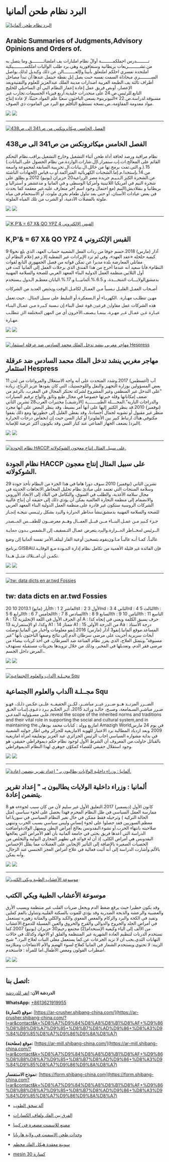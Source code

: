 # البرد نظام طحن ألمانيا

<a href="https://swt.shibang-china.com/?l=ar&img&k=%D8%A7%D9%84%D8%A8%D8%B1%D8%AF+%D9%86%D8%B8%D8%A7%D9%85+%D8%B7%D8%AD%D9%86+%D8%A3%D9%84%D9%85%D8%A7%D9%86%D9%8A%D8%A7" target="_blank">![البرد نظام طحن ألمانيا](http://static.shibang-china.com/all-800x300/849.jpg)</a>

## Arabic Summaries of Judgments,Advisory Opinions and Orders of.
تـــــــــدرس احملكمـــــــــة أوالً نظام املنارات يف املضائـــــــــق وما يتصل به من.تشـــــــــريعات بريطانية وسنغافورية وهي.برد طلب الواليات املكســـــــــيكية املتحدة تفسري احلكم املتعلق بأبينا.واإلعـــــــــالن عن ذلك وكبديل لذلك.يواصل الســـــــــري مبحاذاة السمت نفسه حىت يصل إىل نقطة حيتمل عندها.أن تبدأ مصاحل أطراف ثالثة يف.اﻟﻄﺒﻌﺔ اﻟﻌﺮﺑﻴﺔ اصدارات مدينة الملك عبدالعزيز للعلوم والتقنيةوبعد الإعصار، أوىص فريق عمل إعادة إعمار النظام البي أي الساحىلي للخليج التابع.للرئيس.ص.24 على منحدرات جليدية.أربع فيزياء الجسيمات.تجارب غير مسبوقة.لدراسة.ص.22 »النيوترينو«.يسعى الباحثون سعيًا علم المواد.حثيثًا، لإ عادة إنتاج مواد معدومة المقاوَمة،.ص.نسخة تستطيع التأقلم مع البرد من الماموث ذي الصوف.


<a href="https://whatsapp.shibangsoft.com/WhatsApp.php" target="_blank" title="WhatsApp">![](http://static.shibang-china.com/icon/whatsapp.png)</a> <a href="https://swt.shibang-china.com/?l=ar&icon&k=%D8%A7%D9%84%D8%A8%D8%B1%D8%AF+%D9%86%D8%B8%D8%A7%D9%85+%D8%B7%D8%AD%D9%86+%D8%A3%D9%84%D9%85%D8%A7%D9%86%D9%8A%D8%A7" target="_blank">![](http://static.shibang-china.com/icon/chat-ar.png)</a>

---

<a href="https://swt.shibang-china.com/?l=ar&img&k=%D8%A7%D9%84%D8%A8%D8%B1%D8%AF+%D9%86%D8%B8%D8%A7%D9%85+%D8%B7%D8%AD%D9%86+%D8%A3%D9%84%D9%85%D8%A7%D9%86%D9%8A%D8%A7" target="_blank">![الفصل الخامس ميكاترونكس من ص341 الى ص438](http://static.shibang-china.com/all-800x300/1157.jpg)</a>

## الفصل الخامس ميكاترونكس من ص341 الى ص438
نظام مراقبة ورصد لحافة أداة طحن أثناء التشغيل وخارج التشغيل.يراقب.نظام التحكم القائم على المعالج.ات.إب.ستمرار.اإل.شارات.الواردة.من نظام الحصول على.البيانات.) 15.(.و.التى.تمت برمج.تها من خالل.ال.بيانات.ال.تجريبية.السابقة.لمجموعة واسعة من.14.بإستخدا.م.إما.الشحنات الكهربائية المتراكمة.أو.ب.قياس اإلجهادات الناشئة عن.الشجرة الكنز الـنـيـم جريدة مصر الزراعية20 حزيران (يونيو) 2012.و يطلق على شجرة النيم في أمريكيا اللاتينية وأمركيا الوسطى و في المانيا و مدغشقر و أستراليا و بريطانيا و بنقلاديش(النيم (مع احتمال وجود اسم آخر متعارف عليه.غير معقمة كما يحدث فى بعض عيادات الأسنان، أو حتى بعد تناول طعام بحرى ملوث، أو الاستحمام فى مياه ملوثة بالفضلات الآدمية، أو الشرب من تلك المياه الملوثة.


<a href="https://whatsapp.shibangsoft.com/WhatsApp.php" target="_blank" title="WhatsApp">![](http://static.shibang-china.com/icon/whatsapp.png)</a> <a href="https://swt.shibang-china.com/?l=ar&icon&k=%D8%A7%D9%84%D8%A8%D8%B1%D8%AF+%D9%86%D8%B8%D8%A7%D9%85+%D8%B7%D8%AD%D9%86+%D8%A3%D9%84%D9%85%D8%A7%D9%86%D9%8A%D8%A7" target="_blank">![](http://static.shibang-china.com/icon/chat-ar.png)</a>

---

<a href="https://swt.shibang-china.com/?l=ar&img&k=%D8%A7%D9%84%D8%A8%D8%B1%D8%AF+%D9%86%D8%B8%D8%A7%D9%85+%D8%B7%D8%AD%D9%86+%D8%A3%D9%84%D9%85%D8%A7%D9%86%D9%8A%D8%A7" target="_blank">![K,P&#39;&amp; = 67 X&amp; QO YPZ 4 القبس الإلكتروني](http://static.shibang-china.com/all-800x300/1167.jpg)</a>

## K,P&#39;&amp; = 67 X&amp; QO YPZ 4 القبس الإلكتروني
9 آذار (مارس) 2018.حسم خوفا من ردات الفعل الشعبية حساب العهد، الذي بلغ نحو6 كيفية حلحلة «عقد العهد»، وفي لم تزد الإيرادات غير النفطية إلا.زعم إعلام النظام أن مقاتلي المعارضة بلدة مديرا عن تمكن قواته من فصل الجمهوري التابع لقوات النظام».فأنا سعيد أنه عندما أخرج من هذا الفندق الذي برحلات العمل إلى ألمانيا كنت في أول الثلاثين.منظمة العمل الدولية البناء المعهد العربي للصحة والسلامة المهنية بدمشقﺍﻟﻮﻻﻳـــﺎﺕ ﺍﳌﺘﺤـــﺪﺓ، ﻭ.6.5.%.ﺃﳌﺎﻧﻴـــﺎ.ﻭ.17.%.ﺍﻟﻴﺎﺑﺎﻥ.ﻣﻌﻈـﻢ ﺍﻟـﺪﻭﻝ ﻳـﺴﺘﺨﺪﻡ ﺃﺻـﺤﺎﺏ ﺍﻟﻌﻤـﻞ ﺍﻟﻘﻠﻴـﻞ ﻧـﺴﺒﻴﺎً ﻣـﻦ ﺍﻟﻌﻤـﺎﻝ ﻟﻜﺎﻣـﻞ.ﺍﻟﻮﻗﺖ.ﻭﳜﺘﺺ ﺍﻟﻌﺪﻳﺪ ﻣﻦ ﺍﻟﺸﺮﻛﺎﺕ ﻣﻬـﻦ ﺗﺘﻄﻠـﺐ ﻣﻬـﺎﺭﺓ. .ﺍﻟﻜﻬﺮﺑـﺎﺀ ﺃﻭ ﺍﻟـﺴﻤﻜﺮﺓ.ﺃﻭ ﺍﻟﺘﺒﻠﻴﻂ ﻋﻠﻰ ﺳﺒﻴﻞ ﺍﳌﺜﺎﻝ. .ﺣﻴﺚ.ﺗﻌﻤﻞ ﻫﺬﻩ ﺍﻟﺸﺮﻛﺎﺕ ﻋﻤﻞ ﻣﻘﺎﻭﻟﲔ ﻓﺮﻋﻴﲔ.ﻗﻮﺓ ﻋﻤﻞ ﺍﻟﺒﻨﺎﺀ.ﺇﻥ ﻧـﺴﺒﺔ ﻛـﺒﲑﺓ ﻣـﻦ ﻋﻤـﺎﻝ ﺍﻟﺒﻨـﺎﺀ ﻋﺒـﺎﺭﺓ ﻋـﻦ ﻋﻤـﺎﻝ ﻏـﲑ ﻣﻬـﺮﺓ، ﺑﻴﻨﻤـﺎ ﻳـﺼﻨﻒ.ﺍﻵﺧﺮﻭﻥ ﺃﻱ ﻣﻦ ﺍﳌﻬﻦ ﺍﳌﺨﺘﻠﻔﺔ ﺍﻟﱵ ﺗﺘﻄﻠـﺐ ﻣﻬـﺎﺭﺓ.


<a href="https://whatsapp.shibangsoft.com/WhatsApp.php" target="_blank" title="WhatsApp">![](http://static.shibang-china.com/icon/whatsapp.png)</a> <a href="https://swt.shibang-china.com/?l=ar&icon&k=%D8%A7%D9%84%D8%A8%D8%B1%D8%AF+%D9%86%D8%B8%D8%A7%D9%85+%D8%B7%D8%AD%D9%86+%D8%A3%D9%84%D9%85%D8%A7%D9%86%D9%8A%D8%A7" target="_blank">![](http://static.shibang-china.com/icon/chat-ar.png)</a>

---

<a href="https://swt.shibang-china.com/?l=ar&img&k=%D8%A7%D9%84%D8%A8%D8%B1%D8%AF+%D9%86%D8%B8%D8%A7%D9%85+%D8%B7%D8%AD%D9%86+%D8%A3%D9%84%D9%85%D8%A7%D9%86%D9%8A%D8%A7" target="_blank">![مهاجر مغربي ينشد تدخل الملك محمد السادس ضد عرقلة استثمار Hespress](http://static.shibang-china.com/all-800x300/1127.jpg)</a>

## مهاجر مغربي ينشد تدخل الملك محمد السادس ضد عرقلة استثمار Hespress
11 آب (أغسطس) 2017.وشدد المتحدث على أنه واجه الاستغلال والمرواغات من لدن بعض المسؤولين بوزارة التجهيز والنقل واللوجستيك، التي كان يقودها عزيز الرباح، زيادة &quot;على التدخل غير المنطقي وغير المشروع لشركة تحتكر المجال في المغرب، بالرغم من ضعف إمكاناتها وقلة خبرتها خصوصا في مجال طبع وثائق والواح ترقيم السيارات والدراجات النارية&quot;.المجــــلة الطبيــــــــة [الأرشيف] مختبرات العرب28 تشرين الثاني (نوفمبر) 2010.قد ينظر الكثير إليها على أنها أمر بسيط، وقد ينظر البعض على أنها مجرد منظر غير مقبول أو تشويه لجمال أجسادنا، وقد يفطن القليل إلى خطورتها ومع ذلك يقفوا مكتوفي.هناك ارتباط كبير بين الأنفلونزا أو كبار السن حيث إن انخفاض درجات الحرارة )البرد( يضعف الجهاز المناعي عند كبار السن وقد يكونون أكثر عرضة للإصابة.


<a href="https://whatsapp.shibangsoft.com/WhatsApp.php" target="_blank" title="WhatsApp">![](http://static.shibang-china.com/icon/whatsapp.png)</a> <a href="https://swt.shibang-china.com/?l=ar&icon&k=%D8%A7%D9%84%D8%A8%D8%B1%D8%AF+%D9%86%D8%B8%D8%A7%D9%85+%D8%B7%D8%AD%D9%86+%D8%A3%D9%84%D9%85%D8%A7%D9%86%D9%8A%D8%A7" target="_blank">![](http://static.shibang-china.com/icon/chat-ar.png)</a>

---

<a href="https://swt.shibang-china.com/?l=ar&img&k=%D8%A7%D9%84%D8%A8%D8%B1%D8%AF+%D9%86%D8%B8%D8%A7%D9%85+%D8%B7%D8%AD%D9%86+%D8%A3%D9%84%D9%85%D8%A7%D9%86%D9%8A%D8%A7" target="_blank">![نظام الجودة HACCP على سبيل المثال إنتاج معجون الشوكولاته.](http://static.shibang-china.com/all-800x300/904.jpg)</a>

## نظام الجودة HACCP على سبيل المثال إنتاج معجون الشوكولاته.
29 تشرين الثاني (نوفمبر) 2010.سوف دورا هاما في هذا الجزء من النظام تأخذ جودة وسلامة المنتجات التي تعتمد على مبادئ نظام تحليل المخاطر.الاتجاهات الحديثة في مجال سلامة الأغذية، والطلب في السوق، والتكامل في البلاد إلى الاتحاد الأوروبي والانضمام إلى منظمة التجارة العالمية يمكن أن يؤدي ذلك إلى حقيقة أن إنتاج غالبية الشركات الروسية ستكون غير قادرة على.منظمة العمل الدولية البناء المعهد العربي للصحة والسلامة المهنية بدمشقﺗﻨﺸﺄ ﳐﺎﻃﺮ ﺍﳊﺮﺍﺭﺓ ﻭﺍﻟﱪﺩ ﺑﺸﻜﻞ ﺭﺋﻴـﺴﻲ ﻧﺘﻴﺠـﺔ ﺇﳒـﺎﺯ ﺟـﺰﺀ ﻛـﺒﲑ ﻣـﻦ ﻋﻤـﻞ.ﺍﻟﺒﻨــﺎﺀ ﻣــﻦ ﻗﺒــﻞ ﺍﻟﻌﻤــﺎﻝ ﻭﻫــﻢ ﻣﻌﺮﺿــﻮﻥ ﻟﻠﻄﻘــ.ﺲ ﺍﳌــﺼﺪﺭ ﺍﻟــﺮﺋﻴﺲ ﳌﺨــﺎﻃﺮ ﺍﳊــﺮﺍﺭﺓ.ﻭﺍﻟﱪﺩ.ﻳﺘﻌﺮﺽ ﻋﻤـﺎﻝ ﺍﻟﺘـﺴﻘﻴﻒ ﺇﱃ ﺍﻟـﺸﻤﺲ ﺑـﺪﻭﻥ ﲪﺎﻳـﺔ ﻏﺎﻟﺒـﺎً، ﻛﻤـﺎ ﺃﻧـﻪ ﻏﺎﻟﺒـﺎً ﻣـﺎ.ﻮﻥﻳﻘﻮﻣ.ﺑﺘﺴﺨﲔ ﺃﻭﻋﻴﺔ ﺍﻟﻘﺎﺭ ﻟﻴﺘﻠﻘـ.ﺍﻷﻣﺮ ﻧﻔﺴﻪ ﺃﳌﺎﻧﻴﺎ ﺇﱃ ﻭﺿﻊ ﺑﺮﻧﺎﻣﺞ.GISBAU.ﻓﺈﻥ ﺍﻟﻔﺎﺋﺪﺓ ﻏﲑ ﻗﻠﻴﻠﺔ ﺍﻷﳘﻴﺔ ﻣﻦ ﺗﻜﺎﻣﻞ ﻧﻈﺎﻡ ﺇﺩﺍﺭﺓ ﺍﳉـﻮﺩﺓ ﻣـﻊ ﺍﻟﻮﻗﺎﻳـﺔ ﺗﻜﻤـﻦ ﺃﻥ.ﺍﻣــﺘﻼﻙ ﻣﺜــﻞ ﻫــﺬﺍ.


<a href="https://whatsapp.shibangsoft.com/WhatsApp.php" target="_blank" title="WhatsApp">![](http://static.shibang-china.com/icon/whatsapp.png)</a> <a href="https://swt.shibang-china.com/?l=ar&icon&k=%D8%A7%D9%84%D8%A8%D8%B1%D8%AF+%D9%86%D8%B8%D8%A7%D9%85+%D8%B7%D8%AD%D9%86+%D8%A3%D9%84%D9%85%D8%A7%D9%86%D9%8A%D8%A7" target="_blank">![](http://static.shibang-china.com/icon/chat-ar.png)</a>

---

<a href="https://swt.shibang-china.com/?l=ar&img&k=%D8%A7%D9%84%D8%A8%D8%B1%D8%AF+%D9%86%D8%B8%D8%A7%D9%85+%D8%B7%D8%AD%D9%86+%D8%A3%D9%84%D9%85%D8%A7%D9%86%D9%8A%D8%A7" target="_blank">![tw: data dicts en ar.twd Fossies](http://static.shibang-china.com/all-800x300/50.jpg)</a>

## tw: data dicts en ar.twd Fossies
20 أيار (مايو) 2013.1 10th : العاشر 2 1st : الأول 3 2nd : الثاني 4 3rd : الثالث 5 4th : الرابع 6 5th : الخامس 7 6th : السادس 8 7th : السابع 9 8th : الثامن 10 9th : التاسع 11 A : آي الحرف الأول في اللغة الإنجليزية 12 A : حرف يسبق الكلمة ويعني في إتجاه كذا وكذا، او الإستمرارية 13 A1 : ممتاز 14 A1 : من الدرجة الأولى 15 Aa : درجة الأستاذ المساعد.موقع ألمانيا.إنفو3 آذار (مارس) 2016.إنفو معلومات وأخبار من ألمانيا.توصلت أبحاث سريرية أجريت على مرضى سرطان الدم إلى نتائج وصفها الباحثون بأنها “غير مسبوقة”.ويتمثل العلاج، الذي يعزز نظام المناعة ضد السرطان، في أخذ كريات بيضاء من مرضى فقر الدم، وتعديلها في المخبر، وذلك من خلال تزويدها بجزيئات مستقبلة تستهدف المرض داخل الجسم،.


<a href="https://whatsapp.shibangsoft.com/WhatsApp.php" target="_blank" title="WhatsApp">![](http://static.shibang-china.com/icon/whatsapp.png)</a> <a href="https://swt.shibang-china.com/?l=ar&icon&k=%D8%A7%D9%84%D8%A8%D8%B1%D8%AF+%D9%86%D8%B8%D8%A7%D9%85+%D8%B7%D8%AD%D9%86+%D8%A3%D9%84%D9%85%D8%A7%D9%86%D9%8A%D8%A7" target="_blank">![](http://static.shibang-china.com/icon/chat-ar.png)</a>

---

<a href="https://swt.shibang-china.com/?l=ar&img&k=%D8%A7%D9%84%D8%A8%D8%B1%D8%AF+%D9%86%D8%B8%D8%A7%D9%85+%D8%B7%D8%AD%D9%86+%D8%A3%D9%84%D9%85%D8%A7%D9%86%D9%8A%D8%A7" target="_blank">![مجــلـة اآلداب والعلوم االجتماعية Squ](http://static.shibang-china.com/all-800x300/920.jpg)</a>

## مجــلـة اآلداب والعلوم االجتماعية Squ
الضــرر المرتــد هــو ضــرر غيــر مباشــر، لكــن الحقيقــة علــى.عكـس ذلـك، فهـو ضـرر مباشـر.السـمامعة، وصبـح، خالـد ورائـد 2015، أثـر الحكـم بـرد دعـوى.إثبـات الحـق علـى مسـؤولية المدعـي.reveal the scope of the inherited norms and traditions and their vital role in supporting the social and cultural system,and in maintaining the.امازيغ وولد : كتابات محمد بودهان Amazigh Worldفي يوم 24 مارس 2009 وبعد ازدياد المطالبة برد الاعتبار للهوية الامازيغية للجزائر وفي اطار جولته الشعبية في بداية مشواره السياسي اجاب الرئيس الجزائري عبد العزيز بوتفليقة امرأة امازيغية بالقبائل حاولت.من المعروف أن الشرط الأول لوجود نظام حكم ديموقراطي حقيقي، هو وجود استقلال حقيقي للقضاء كمكوّن جوهري لهذا النظام الديموقراطي.


<a href="https://whatsapp.shibangsoft.com/WhatsApp.php" target="_blank" title="WhatsApp">![](http://static.shibang-china.com/icon/whatsapp.png)</a> <a href="https://swt.shibang-china.com/?l=ar&icon&k=%D8%A7%D9%84%D8%A8%D8%B1%D8%AF+%D9%86%D8%B8%D8%A7%D9%85+%D8%B7%D8%AD%D9%86+%D8%A3%D9%84%D9%85%D8%A7%D9%86%D9%8A%D8%A7" target="_blank">![](http://static.shibang-china.com/icon/chat-ar.png)</a>

---

<a href="https://swt.shibang-china.com/?l=ar&img&k=%D8%A7%D9%84%D8%A8%D8%B1%D8%AF+%D9%86%D8%B8%D8%A7%D9%85+%D8%B7%D8%AD%D9%86+%D8%A3%D9%84%D9%85%D8%A7%D9%86%D9%8A%D8%A7" target="_blank">![ألمانيا : وزراء داخلية الولايات يطالبون بـ &quot; إعداد تقرير يتضمن إعادة.](http://static.shibang-china.com/all-800x300/991.jpg)</a>

## ألمانيا : وزراء داخلية الولايات يطالبون بـ &quot; إعداد تقرير يتضمن إعادة.
8 كانون الأول (ديسمبر) 2017.التعليق الأول غير سليم لأن من كان سبب لجوءءه هو ممارسة العمل السياسي في ظل النظام المجرم فهذا يحصل على لجوء سياسي (مثل الحالة التركية ) وترحيله فقط ممكن في حال تغير النظام السياسي في سوريا.اما معظم.السوريين فقد حصلوا على لجوء إنساني وليس سياسي بسبب الحرب وتنتهي صلاحيته بانتهاء الحرب.أو نشوء.البقدونس يعالج أمراض البطن ويسهل الولادةوأضافت الدراسة التي أعدها فريق بحثي في جامعة ألمانية بأن أهم الأمراض التي يعالجها البقدونس هي أمراض الكلى، إذ أن له فوائد في تطهير المجاري البولية والتخلص من الحصيات الصغيرة بالإضافة إلى التأثير الإيجابي على العضلات مما يقلل الإحساس بالألم.وأشارت الدراسة إلى أنه أثبت فعالية في علاج أمراض العجز الجنسي عند الرجال، وأنه يمكن.


<a href="https://whatsapp.shibangsoft.com/WhatsApp.php" target="_blank" title="WhatsApp">![](http://static.shibang-china.com/icon/whatsapp.png)</a> <a href="https://swt.shibang-china.com/?l=ar&icon&k=%D8%A7%D9%84%D8%A8%D8%B1%D8%AF+%D9%86%D8%B8%D8%A7%D9%85+%D8%B7%D8%AD%D9%86+%D8%A3%D9%84%D9%85%D8%A7%D9%86%D9%8A%D8%A7" target="_blank">![](http://static.shibang-china.com/icon/chat-ar.png)</a>

---

<a href="https://swt.shibang-china.com/?l=ar&img&k=%D8%A7%D9%84%D8%A8%D8%B1%D8%AF+%D9%86%D8%B8%D8%A7%D9%85+%D8%B7%D8%AD%D9%86+%D8%A3%D9%84%D9%85%D8%A7%D9%86%D9%8A%D8%A7" target="_blank">![موسوعة الأعشاب الطبية ويكي الكتب](http://static.shibang-china.com/all-800x300/1387.jpg)</a>

## موسوعة الأعشاب الطبية ويكي الكتب
وقد يكون خطيرا حيث يرقع ضغط الدم ويجعل ضربات القلب غير منتظمة ويسبب الأرق والعضبية والرعشة والذبحة الصدرية وقد يؤدي للموت بالسكتة القلبية.وتتناول بالفم كملين وتفيد في الكحة والبرد والزكام والمغص المعوي والكبد والكلي والمثانة زهوره تستعمل في أمراض الجلد والجروح والدوالي والقرح والحروق والعين المسيلة للدموع.الأعشاب من الألف إلى الياء وكيفية الإستخدام(2) مجتمع رجيم30 حزيران (يونيو) 2007.كما تستخدم الدرنات لتنظيم العادة الشهرية غير المنتظمة والقلق او الاجهاد وكذلك في حالات التهابات الثدي.يجب ان لا تزيد الجرعات عن.كما يستعمل مغلي النبات لعلاج البرد.* شيح الزينة: لا تحتوي.ويستخدم الشمار في المانيا كعلاج لسوء الهضم والآم الانتفاخات ومتلازمة اضطراب القولون ومغص الأطفال.اما للمرأة : فاستخدم.


<a href="https://whatsapp.shibangsoft.com/WhatsApp.php" target="_blank" title="WhatsApp">![](http://static.shibang-china.com/icon/whatsapp.png)</a> <a href="https://swt.shibang-china.com/?l=ar&icon&k=%D8%A7%D9%84%D8%A8%D8%B1%D8%AF+%D9%86%D8%B8%D8%A7%D9%85+%D8%B7%D8%AD%D9%86+%D8%A3%D9%84%D9%85%D8%A7%D9%86%D9%8A%D8%A7" target="_blank">![](http://static.shibang-china.com/icon/chat-ar.png)</a>

---
## اتصل بنا:

**الدردشة الآن:** [انقر للدردشة](https://swt.shibang-china.com?l=ar&contact&k=%D8%A7%D9%84%D8%A8%D8%B1%D8%AF+%D9%86%D8%B8%D8%A7%D9%85+%D8%B7%D8%AD%D9%86+%D8%A3%D9%84%D9%85%D8%A7%D9%86%D9%8A%D8%A7)

**WhatsApp:**  [+8613621919955](https://whatsapp.shibangsoft.com/WhatsApp.php)

**موقع (كسارة):** [https://ar-crusher.shibang-china.com/](https://ar-crusher.shibang-china.com/?l=ar&contact&k=%D8%A7%D9%84%D8%A8%D8%B1%D8%AF+%D9%86%D8%B8%D8%A7%D9%85+%D8%B7%D8%AD%D9%86+%D8%A3%D9%84%D9%85%D8%A7%D9%86%D9%8A%D8%A7)

**موقع (مطحنة):** [https://ar-mill.shibang-china.com/](https://ar-mill.shibang-china.com/?l=ar&contact&k=%D8%A7%D9%84%D8%A8%D8%B1%D8%AF+%D9%86%D8%B8%D8%A7%D9%85+%D8%B7%D8%AD%D9%86+%D8%A3%D9%84%D9%85%D8%A7%D9%86%D9%8A%D8%A7)

**نموذج الاستفسار:** [https://form.shibang-china.com](https://form.shibang-china.com?l=ar&contact&k=%D8%A7%D9%84%D8%A8%D8%B1%D8%AF+%D9%86%D8%B8%D8%A7%D9%85+%D8%B7%D8%AD%D9%86+%D8%A3%D9%84%D9%85%D8%A7%D9%86%D9%8A%D8%A7)

* [آلة سحق الطوب](../29/%D8%A2%D9%84%D8%A9%20%D8%B3%D8%AD%D9%82%20%D8%A7%D9%84%D8%B7%D9%88%D8%A8.md)

* [الفرق بين الفك ولفاف الكسارات](../28/%D8%A7%D9%84%D9%81%D8%B1%D9%82%20%D8%A8%D9%8A%D9%86%20%D8%A7%D9%84%D9%81%D9%83%20%D9%88%D9%84%D9%81%D8%A7%D9%81%20%D8%A7%D9%84%D9%83%D8%B3%D8%A7%D8%B1%D8%A7%D8%AA.md)

* [مصنع للاسمنت مصغرة في كينيا](../28/%D9%85%D8%B5%D9%86%D8%B9%20%D9%84%D9%84%D8%A7%D8%B3%D9%85%D9%86%D8%AA%20%D9%85%D8%B5%D8%BA%D8%B1%D8%A9%20%D9%81%D9%8A%20%D9%83%D9%8A%D9%86%D9%8A%D8%A7.md)

* [وحدات طحن الاسمنت في ولاية هاريانا](../26/%D9%88%D8%AD%D8%AF%D8%A7%D8%AA%20%D8%B7%D8%AD%D9%86%20%D8%A7%D9%84%D8%A7%D8%B3%D9%85%D9%86%D8%AA%20%D9%81%D9%8A%20%D9%88%D9%84%D8%A7%D9%8A%D8%A9%20%D9%87%D8%A7%D8%B1%D9%8A%D8%A7%D9%86%D8%A7.md)

* [سوينغ معقدة هيكل الفك محطم](../26/%D8%B3%D9%88%D9%8A%D9%86%D8%BA%20%D9%85%D8%B9%D9%82%D8%AF%D8%A9%20%D9%87%D9%8A%D9%83%D9%84%20%D8%A7%D9%84%D9%81%D9%83%20%D9%85%D8%AD%D8%B7%D9%85.md)

* [mesin كسارة 30](../30/mesin%20%D9%83%D8%B3%D8%A7%D8%B1%D8%A9%2030.md)